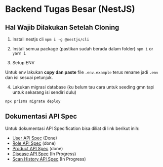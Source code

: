 # Backend Tugas Besar (NestJS)

## Hal Wajib Dilakukan Setelah Cloning
1. Install nestjs cli
```npm i -g @nestjs/cli```

2. Install semua package (pastikan sudah berada dalam folder)
```npm i```
or 
```yarn i```

3. Setup ENV

Untuk env lakukan **copy dan paste** file ```.env.example``` terus rename jadi ```.env``` dan isi sesuai petunjuk.

4. Lakukan migrasi database (ku belum tau cara untuk seeding gmn tapi untuk sekarang isi sendiri dulu)

```npx prisma migrate deploy```


## Dokumentasi API Spec

Untuk dokumentasi API Specification bisa diliat di link berikut inih:
- [User API Spec](./doc/user.md) (Done)
- [Role API Spec](./doc/role.md) (done)
- [Product API Spec](./doc/product.md) (done)
- [Disease API Spec](./doc/disease.md) (In Progress)
- [Scan History API Spec](./doc/history.md) (In Progress)